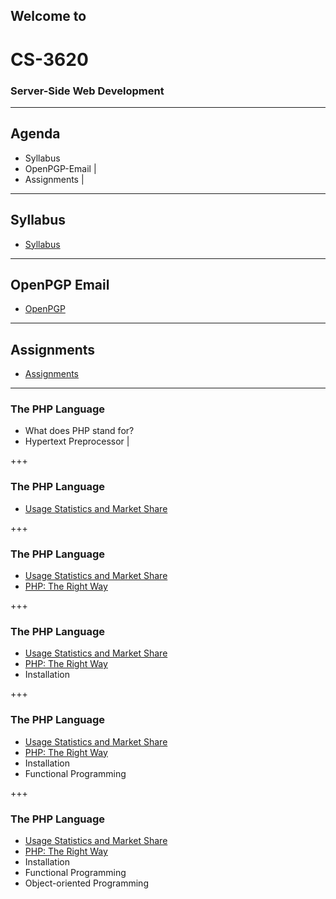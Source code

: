 ## Welcome to
# CS-3620
### Server-Side Web Development

---

## Agenda

- Syllabus
- OpenPGP-Email |
- Assignments   |

---

## Syllabus

- <a href="https://weber.instructure.com/courses/439313/assignments/syllabus" target="_blank">Syllabus</a> 

---

## OpenPGP Email

- <a href="http://openpgp.org/software/" target="_blank">OpenPGP</a>

---

## Assignments

- <a href="https://repl.it" target="_blank">Assignments</a>

---

### The PHP Language

- What does PHP stand for?
- Hypertext Preprocessor |

+++

### The PHP Language

- <a href="https://w3techs.com/technologies/overview/programming_language/all" target="_blank">Usage Statistics and Market Share</a>

+++

### The PHP Language

- <a href="https://w3techs.com/technologies/overview/programming_language/all" target="_blank">Usage Statistics and Market Share</a>
- <a href="http://www.phptherightway.com" target="_blank">PHP: The Right Way</a>

+++

### The PHP Language

- <a href="https://w3techs.com/technologies/overview/programming_language/all" target="_blank">Usage Statistics and Market Share</a>
- <a href="http://www.phptherightway.com" target="_blank">PHP: The Right Way</a>
- Installation

+++

### The PHP Language

- <a href="https://w3techs.com/technologies/overview/programming_language/all" target="_blank">Usage Statistics and Market Share</a>
- <a href="http://www.phptherightway.com" target="_blank">PHP: The Right Way</a>
- Installation
- Functional Programming

+++

### The PHP Language

- <a href="https://w3techs.com/technologies/overview/programming_language/all" target="_blank">Usage Statistics and Market Share</a>
- <a href="http://www.phptherightway.com" target="_blank">PHP: The Right Way</a>
- Installation
- Functional Programming
- Object-oriented Programming